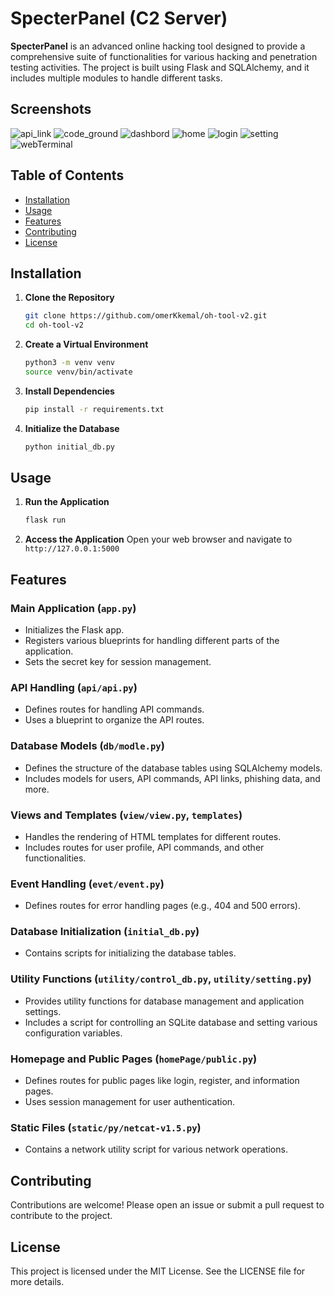 # SpecterPanel (C2 Server)

**SpecterPanel** is an advanced online hacking tool designed to provide a comprehensive suite of functionalities for various hacking and penetration testing activities. The project is built using Flask and SQLAlchemy, and it includes multiple modules to handle different tasks.
## Screenshots

![api_link](screen_shot/api_link.png)
![code_ground](screen_shot/code_ground.png)
![dashbord](screen_shot/dashbord.png)
![home](screen_shot/home.png)
![login](screen_shot/login.png)
![setting](screen_shot/setting.png)
![webTerminal](screen_shot/webTerminal.png)

## Table of Contents
- [Installation](#installation)
- [Usage](#usage)
- [Features](#features)
- [Contributing](#contributing)
- [License](#license)

## Installation

1. **Clone the Repository**
    ```bash
    git clone https://github.com/omerKkemal/oh-tool-v2.git
    cd oh-tool-v2
    ```

2. **Create a Virtual Environment**
    ```bash
    python3 -m venv venv
    source venv/bin/activate
    ```

3. **Install Dependencies**
    ```bash
    pip install -r requirements.txt
    ```

4. **Initialize the Database**
    ```bash
    python initial_db.py
    ```

## Usage

1. **Run the Application**
    ```bash
    flask run
    ```

2. **Access the Application**
    Open your web browser and navigate to `http://127.0.0.1:5000`

## Features

### Main Application (`app.py`)
- Initializes the Flask app.
- Registers various blueprints for handling different parts of the application.
- Sets the secret key for session management.

### API Handling (`api/api.py`)
- Defines routes for handling API commands.
- Uses a blueprint to organize the API routes.

### Database Models (`db/modle.py`)
- Defines the structure of the database tables using SQLAlchemy models.
- Includes models for users, API commands, API links, phishing data, and more.

### Views and Templates (`view/view.py`, `templates`)
- Handles the rendering of HTML templates for different routes.
- Includes routes for user profile, API commands, and other functionalities.

### Event Handling (`evet/event.py`)
- Defines routes for error handling pages (e.g., 404 and 500 errors).

### Database Initialization (`initial_db.py`)
- Contains scripts for initializing the database tables.

### Utility Functions (`utility/control_db.py`, `utility/setting.py`)
- Provides utility functions for database management and application settings.
- Includes a script for controlling an SQLite database and setting various configuration variables.

### Homepage and Public Pages (`homePage/public.py`)
- Defines routes for public pages like login, register, and information pages.
- Uses session management for user authentication.

### Static Files (`static/py/netcat-v1.5.py`)
- Contains a network utility script for various network operations.

## Contributing

Contributions are welcome! Please open an issue or submit a pull request to contribute to the project.

## License

This project is licensed under the MIT License. See the LICENSE file for more details.
